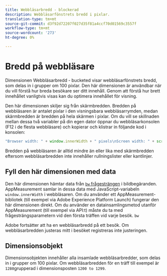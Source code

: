 ```yaml
---
title: Webbläsarbredd - blockerad
description: Webbläsarfönstrets bredd i pixlar.
translation-type: tm+mt
source-git-commit: d3f92d72207f027d35f81a4ccf70d01569c3557f
workflow-type: tm+mt
source-wordcount: '273'
ht-degree: 0%

---
```



# Bredd på webbläsare

Dimensionen Webbläsarbredd - bucketed visar webbläsarfönstrets bredd, som delas in i grupper om 100 pixlar. Den här dimensionen är användbar när du vill förstå hur breda besökare ser ditt innehåll. Genom att förstå hur brett innehållet vanligtvis visas kan du optimera innehållet för visning.

Den här dimensionen skiljer sig från skärmbredden. Bredden på webbläsaren är antalet pixlar i den visningsbara webbläsarrymden, medan skärmbredden är bredden på hela skärmen i pixlar. Om du vill se skillnaden mellan dessa två variabler på din egen dator öppnar du webbläsarkonsolen (F12 i de flesta webbläsare) och kopierar och klistrar in följande kod i konsolen:

```javascript
"Browser width: " + window.innerWidth + " pixels\nScreen width: " + screen.width + " pixels";
```

Bredden på webbläsaren är alltid mindre än eller lika med skärmbredden eftersom webbläsarbredden inte innehåller rullningslister eller kantlinjer.

## Fyll den här dimensionen med data

Den här dimensionen hämtar data från [`bw` frågesträngen](/help/implement/validate/query-parameters.md) i bildbegäranden. AppMeasurement samlar in dessa data med JavaScript-variabeln `window.innerWidth` i webbläsaren. Om du använder ett AppMeasurement-bibliotek (till exempel via Adobe Experience Platform Launch) fungerar den här dimensionen direkt. Om du använder en datainsamlingsmetod utanför AppMeasurement (till exempel via API:t) måste du ta med frågesträngsparametern vid den första träffen vid varje besök. `bw`

Adobe fortsätter att ha en webbläsarbredd på ett besök. Om webbläsarbredden justeras mitt i besöket registreras inte justeringen.

## Dimensionsobjekt

Dimensionsobjekten innehåller alla insamlade webbläsarbredder, som delas in i grupper om 100 pixlar. Om webbläsarbredden för en träff till exempel är `1280`grupperad i dimensionsposten `1200 to 1299`.
